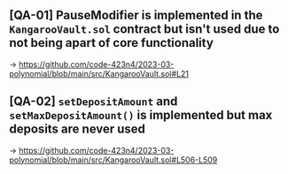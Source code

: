 ## [QA-01] PauseModifier is implemented in the `KangarooVault.sol` contract but isn't used due to not being apart of core functionality 

-> https://github.com/code-423n4/2023-03-polynomial/blob/main/src/KangarooVault.sol#L21


## [QA-02] `setDepositAmount` and `setMaxDepositAmount()` is implemented but max deposits are never used 

-> https://github.com/code-423n4/2023-03-polynomial/blob/main/src/KangarooVault.sol#L506-L509